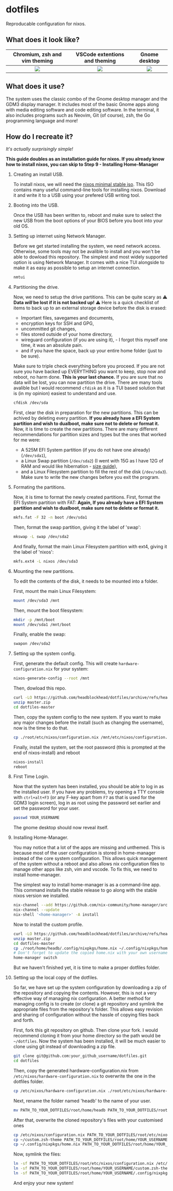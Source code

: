 # dotfiles

Reproducable configuration for nixos.

## What does it look like?

Chromium, zsh and vim theming            |  VSCode extentions and theming | Gnome desktop 
:-------------------------:|:-------------------------:|:-------------------------:
![](screenshots/terminalsAndChrome.png)  |  ![](screenshots/vscodeFullscreen.png) | ![](screenshots/appList.png)

## What does it use?

The system uses the classic combo of the Gnome desktop manager and the GDM3 display manager. It includes most of the basic Gnome apps along with media editing software and code editing software. In the terminal, it also includes programs such as Neovim, Git (of course), zsh, the Go programming language and more!

## How do I recreate it?

*It's actually surprisingly simple!*

**This guide doubles as an installation guide for nixos. If you already know how to install nixos, you can skip to Step 9 - Installing Home-Manager**

1. Creating an install USB.

    To install nixos, we will need the [nixos minimal stable iso](https://channels.nixos.org/nixos-22.05/latest-nixos-minimal-x86_64-linux.iso). This ISO contains many useful command-line tools for installing nixos. Download it and write it to a USB using your prefered USB writing tool. 

2. Booting into the USB.

    Once the USB has been written to, reboot and make sure to select the new USB from the boot options of your BIOS before you boot into your old OS.

3. Setting up internet using Network Manager.

    Before we get started installing the system, we need network access. Otherwise, some tools may not be avalible to install and you won't be able to dowload this repository. The simplest and most widely supported option is using Network Manager. It comes with a nice TUI alongside to make it as easy as possible to setup an internet connection.

    ```bash
    nmtui
    ```

4. Partitioning the drive.

    Now, we need to setup the drive partitions. This can be quite scary as ⚠️ **Data *will* be lost if it is not backed up!** ⚠️
    Here is a quick checklist of items to back up to an external storage device before the disk is erased:
      - Important files, savegames and documents,
      - encryption keys for SSH and GPG,
      - uncommitted git changes,
      - files stored outside of your home directory,
      - wireguard configuration (if you are using it), - I forgot this myself one time, it was an absolute pain.
      - and if you have the space, back up your entire home folder (just to be sure).

    Make sure to triple check everything before you proceed. If you are not sure you have backed up EVERYTHING you want to keep, stop now and reboot, no harm done. **This is your last chance.** If you are sure that no data will be lost, you can now partition the drive. There are many tools avalible but I would recommend ```cfdisk``` as it is a TUI based solution that is (in my opinion) easiest to understand and use.

    ```bash
    cfdisk /dev/sda
    ```

    First, clear the disk in preparation for the new partitions. This can be achived by deleting every partition. **If you already have a EFI System partition and wish to dualboot, make sure not to delete or format it.**
    Now, it is time to create the new partitions.
    There are many different recommendations for partition sizes and types but the ones that worked for me were:
      - A 525M EFI System partition (if you do not have one already) (```/dev/sda1```),
      - a Linux Swap partition (```/dev/sda2```) (I went with 15G as I have 12G of RAM and would like hibernation - [size guide](https://itsfoss.com/swap-size/)),
      - and a Linux Filesystem partition to fill the rest of the disk (```/dev/sda3```).
    Make sure to write the new changes before you exit the program.

5. Formating the partitions.

    Now, it is time to format the newly created partitions.
    First, format the EFI System partition with FAT:
    **Again, If you already have a EFI System partition and wish to dualboot, make sure not to delete or format it.**

    ```bash
    mkfs.fat -F 32 -n boot /dev/sda1
    ```

    Then, format the swap partition, giving it the label of 'swap':

    ```bash
    mkswap -L swap /dev/sda2
    ```

    And finally, format the main Linux Filesystem partition with ext4, giving it the label of 'nixos':

    ```bash
    mkfs.ext4 -L nixos /dev/sda3
    ```

6. Mounting the new partitions.

    To edit the contents of the disk, it needs to be mounted into a folder.

    First, mount the main Linux Filesystem:

    ```bash
    mount /dev/sda3 /mnt
    ```

    Then, mount the boot filesystem:

    ```bash
    mkdir -p /mnt/boot
    mount /dev/sda1 /mnt/boot
    ```

    Finally, enable the swap:

    ```bash
    swapon /dev/sda2
    ```


7. Setting up the system config.

    First, generate the default config. This will create ```hardware-configuration.nix``` for your system:

    ```bash
    nixos-generate-config --root /mnt
    ```

    Then, dowload this repo.

    ```bash
    curl -LO https://github.com/headblockhead/dotfiles/archive/refs/heads/master.zip
    unzip master.zip
    cd dotfiles-master
    ```

    Then, copy the system config to the new system. If you want to make any major changes before the install (such as changing the username), now is the time to do that.

    ```bash
    cp ./root/etc/nixos/configuration.nix /mnt/etc/nixos/configuration.nix
    ```

    Finally, install the system, set the root password (this is prompted at the end of nixos-install) and reboot

    ```bash
    nixos-install
    reboot
    ```


8. First Time Login.

    Now that the system has been installed, you should be able to log in as the installed user. If you have any problems, try opening a TTY console with ```ctrl+alt+F3``` (or any F-key apart from ```F7``` as that is used for the GDM3 login screen), log in as root using the password set earlier and set the password for your user.

    ```bash
    passwd YOUR_USERNAME 
    ```

    The gnome desktop should now reveal itself.

9. Installing Home-Manager.

    You may notice that a lot of the apps are missing and unthemed. This is because most of the user configuration is stored in home-manager instead of the core system configuration. This allows quick management of the system without a reboot and also allows nix configuration files to manage other apps like zsh, vim and vscode. To fix this, we need to install home-manager.

    The simplest way to install home-manager is as a command-line app. This command installs the stable release to go along with the stable nixos version we installed.

    ```bash
    nix-channel --add https://github.com/nix-community/home-manager/archive/release-22.05.tar.gz 
    nix-channel --update
    nix-shell '<home-manager>' -A install
    ```

    Now to install the custom profile.

    ```bash
    curl -LO https://github.com/headblockhead/dotfiles/archive/refs/heads/master.zip
    unzip master.zip
    cd dotfiles-master
    cp ./root/home/headb/.config/nixpkgs/home.nix ~/.config/nixpkgs/home.nix
    # Don't forget to update the copied home.nix with your own username and home folder, along with your own git username, email and gpg fingerprint.
    home-manager switch
    ```

    But we haven't finished yet, it is time to make a proper dotfiles folder.

10. Setting up the local copy of the dotfiles.

    So far, we have set up the system configuration by downloading a zip of the repository and copying the contents. However, this is not a very effective way of managing nix configuration. A better method for managing config is to create (or clone) a git repository and symlink the appropriate files from the repository's folder. This allows easy revision and sharing of configuration without the hassle of copying files back and forth.

    First, fork this git repository on github. Then clone your fork. I would recommend cloning it from your home directory so the path would be ```~/dotfiles```. Now the system has been installed, it will be much easier to clone using git instead of downloading a zip file.
    ```bash
    git clone git@github.com:your_github_username/dotfiles.git
    cd dotfiles
    ```

    Then, copy the generated hardware-configuration.nix from ```/etc/nixos/hardware-configuration.nix``` to overwrite the one in the dotfiles folder.
    ```bash
    cp /etc/nixos/hardware-configuration.nix ./root/etc/nixos/hardware-configuration.nix
    ```

    Next, rename the folder named 'headb' to the name of your user.
    ```bash
    mv PATH_TO_YOUR_DOTFILES/root/home/headb PATH_TO_YOUR_DOTFILES/root/home/YOUR_USERNAME
    ```

    After that, overwrite the cloned repository's files with your customised ones
    ```bash
    cp /etc/nixos/configuration.nix PATH_TO_YOUR_DOTFILES/root/etc/nixos/configuration.nix 
    cp ~/custom.zsh-theme PATH_TO_YOUR_DOTFILES/root/home/YOUR_USERNAME/custom.zsh-theme
    cp ~/.config/nixpkgs/home.nix PATH_TO_YOUR_DOTFILES/root/home/YOUR_USERNAME/.config/nixpkgs/home.nix
    ```

    Now, symlink the files:
    ```bash
    ln -sf PATH_TO_YOUR_DOTFILES/root/etc/nixos/configuration.nix /etc/nixos/configuration.nix
    ln -sf PATH_TO_YOUR_DOTFILES/root/home/YOUR_USERNAME/custom.zsh-theme ~/custom.zsh-theme
    ln -sf PATH_TO_YOUR_DOTFILES/root/home/YOUR_USERNAME/.config/nixpkgs/home.nix ~/.config/nixpkgs/home.nix
    ```

    And enjoy your new system!